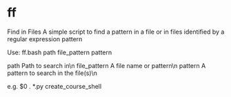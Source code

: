 ff
==

Find in Files
A simple script to find a pattern in a file or in files identified by a regular expression pattern

Use: ff.bash path file_pattern pattern

path		Path to search in\n
file_pattern	A file name or pattern\n
pattern		A pattern to search in the file(s)\n

e.g.	$0 . *.py create_course_shell
